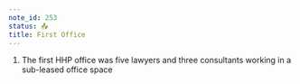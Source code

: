 ```yaml
---
note_id: 253
status: 📤
title: First Office
---
```


1.  The first HHP  office was  five lawyers and three consultants working in a sub-leased office space 